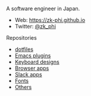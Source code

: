 A software engineer in Japan.

- Web: https://zk-phi.github.io
- Twitter: [@zk_phi](https://twitter.com/zk_phi)

Repositories

- [dotfiles](https://github.com/zk-phi/dotfiles)
- [Emacs plugins](https://github.com/zk-phi?tab=repositories&q=emacs)
- [Keyboard designs](https://github.com/zk-phi?tab=repositories&q=keyboard)
- [Browser apps](https://github.com/zk-phi?tab=repositories&q=webapp)
- [Slack apps](https://github.com/zk-phi?tab=repositories&q=slack)
- [Fonts](https://github.com/zk-phi?tab=repositories&q=font)
- [Others](https://github.com/zk-phi?tab=repositories&q=NOT+emacs+NOT+keyboard+NOT+webapp+NOT+slack+NOT+font)
